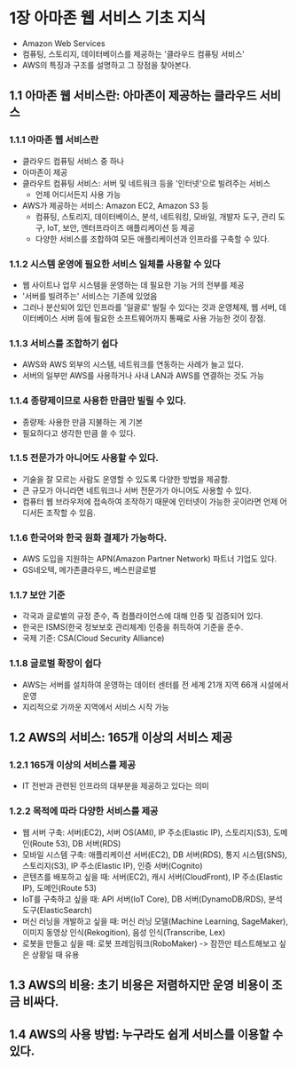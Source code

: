 # 1장 아마존 웹 서비스 기초 지식 
- Amazon Web Services
- 컴퓨팅, 스토리지, 데이터베이스를 제공하는 '클라우드 컴퓨팅 서비스'
- AWS의 특징과 구조를 설명하고 그 장점을 찾아본다.
  

## 1.1 아마존 웹 서비스란: 아마존이 제공하는 클라우드 서비스 
### 1.1.1 아마존 웹 서비스란 
- 클라우드 컴퓨팅 서비스 중 하나
- 아마존이 제공
- 클라우트 컴퓨팅 서비스: 서버 및 네트워크 등을 '인터넷'으로 빌려주는 서비스
    - 언제 어디서든지 사용 가능
- AWS가 제공하는 서비스: Amazon EC2, Amazon S3 등
    - 컴퓨팅, 스토리지, 데이터베이스, 분석, 네트워킹, 모바일, 개발자 도구, 관리 도구, IoT, 보안, 엔터프라이즈 애플리케이션 등 제공
    - 다양한 서비스를 조합하여 모든 애플리케이션과 인프라를 구축할 수 있다.
 
### 1.1.2 시스템 운영에 필요한 서비스 일체를 사용할 수 있다
- 웹 사이트나 업무 시스템을 운영하는 데 필요한 기능 거의 전부를 제공
- '서버를 빌려주는' 서비스는 기존에 있었음
- 그러나 분산되어 있던 인프라를 '일괄로' 빌릴 수 있다는 것과 운영체제, 웹 서버, 데이터베이스 서버 등에 필요한 소프트웨어까지 통째로 사용 가능한 것이 장점.

### 1.1.3 서비스를 조합하기 쉽다 
- AWS와 AWS 외부의 시스템, 네트워크를 연동하는 사례가 늘고 있다.
- 서버의 일부만 AWS를 사용하거나 사내 LAN과 AWS를 연결하는 것도 가능

### 1.1.4 종량제이므로 사용한 만큼만 빌릴 수 있다. 
- 종량제: 사용한 만큼 지불하는 게 기본
- 필요하다고 생각한 만큼 쓸 수 있다. 

### 1.1.5 전문가가 아니어도 사용할 수 있다. 
- 기술을 잘 모르는 사람도 운영할 수 있도록 다양한 방법을 제공함.
- 큰 규모가 아니라면 네트워크나 서버 전문가가 아니어도 사용할 수 있다.
- 컴퓨터 웹 브라우저에 접속하여 조작하기 때문에 인터넷이 가능한 곳이라면 언제 어디서든 조작할 수 있음.

### 1.1.6 한국어와 한국 원화 결제가 가능하다. 
- AWS 도입을 지원하는 APN(Amazon Partner Network) 파트너 기업도 있다.
- GS네오텍, 메가존클라우드, 베스핀글로벌

### 1.1.7 보안 기준 
- 각국과 글로벌의 규정 준수, 즉 컴플라이언스에 대해 인증 및 검증되어 있다.
- 한국은 ISMS(한국 정보보호 관리체계) 인증을 취득하여 기준을 준수.
- 국제 기준: CSA(Cloud Security Alliance)

### 1.1.8 글로벌 확장이 쉽다
- AWS는 서버를 설치하여 운영하는 데이터 센터를 전 세계 21개 지역 66개 시설에서 운영
- 지리적으로 가까운 지역에서 서비스 시작 가능

## 1.2 AWS의 서비스: 165개 이상의 서비스 제공 
### 1.2.1 165개 이상의 서비스를 제공 
- IT 전반과 관련된 인프라의 대부분을 제공하고 있다는 의미

### 1.2.2 목적에 따라 다양한 서비스를 제공 
- 웹 서버 구축: 서버(EC2), 서버 OS(AMI), IP 주소(Elastic IP), 스토리지(S3), 도메인(Route 53), DB 서버(RDS)
- 모바일 시스템 구축: 애플리케이션 서버(EC2), DB 서버(RDS), 통지 시스템(SNS), 스토리지(S3), IP 주소(Elastic IP), 인증 서버(Cognito)
- 콘텐츠를 배포하고 싶을 때: 서버(EC2), 캐시 서버(CloudFront), IP 주소(Elastic IP), 도메인(Route 53)
- IoT를 구축하고 싶을 때: API 서버(IoT Core), DB 서버(DynamoDB/RDS), 분석 도구(ElasticSearch)
- 머신 러닝을 개발하고 싶을 때: 머신 러닝 모델(Machine Learning, SageMaker), 이미지 동영상 인식(Rekogition), 음성 인식(Transcribe, Lex)
- 로봇을 만들고 싶을 때: 로봇 프레임워크(RoboMaker)
-> 잠깐만 테스트해보고 싶은 상황일 때 유용

## 1.3 AWS의 비용: 초기 비용은 저렴하지만 운영 비용이 조금 비싸다. 

## 1.4 AWS의 사용 방법: 누구라도 쉽게 서비스를 이용할 수 있다. 
